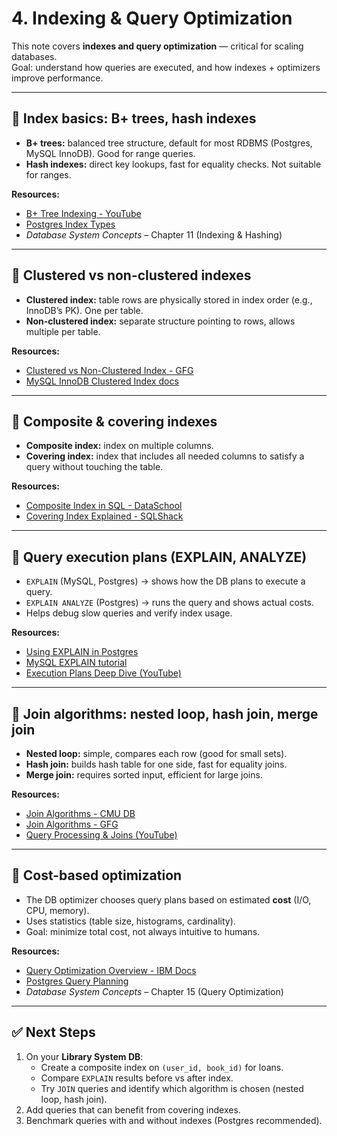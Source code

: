 # 4. Indexing & Query Optimization  

This note covers **indexes and query optimization** — critical for scaling databases.  
Goal: understand how queries are executed, and how indexes + optimizers improve performance.  

---

## 📌 Index basics: B+ trees, hash indexes  
- **B+ trees:** balanced tree structure, default for most RDBMS (Postgres, MySQL InnoDB). Good for range queries.  
- **Hash indexes:** direct key lookups, fast for equality checks. Not suitable for ranges.  

**Resources:**  
- [B+ Tree Indexing - YouTube](https://www.youtube.com/watch?v=aZjYr87r1b8)  
- [Postgres Index Types](https://www.postgresql.org/docs/current/indexes-types.html)  
- *Database System Concepts* – Chapter 11 (Indexing & Hashing)  

---

## 📌 Clustered vs non-clustered indexes  
- **Clustered index:** table rows are physically stored in index order (e.g., InnoDB’s PK). One per table.  
- **Non-clustered index:** separate structure pointing to rows, allows multiple per table.  

**Resources:**  
- [Clustered vs Non-Clustered Index - GFG](https://www.geeksforgeeks.org/difference-between-clustered-and-non-clustered-index/)  
- [MySQL InnoDB Clustered Index docs](https://dev.mysql.com/doc/refman/8.0/en/innodb-index-types.html)  

---

## 📌 Composite & covering indexes  
- **Composite index:** index on multiple columns.  
- **Covering index:** index that includes all needed columns to satisfy a query without touching the table.  

**Resources:**  
- [Composite Index in SQL - DataSchool](https://dataschool.com/sql-optimization/composite-indexes/)  
- [Covering Index Explained - SQLShack](https://www.sqlshack.com/sql-server-covering-index/)  

---

## 📌 Query execution plans (EXPLAIN, ANALYZE)  
- `EXPLAIN` (MySQL, Postgres) → shows how the DB plans to execute a query.  
- `EXPLAIN ANALYZE` (Postgres) → runs the query and shows actual costs.  
- Helps debug slow queries and verify index usage.  

**Resources:**  
- [Using EXPLAIN in Postgres](https://www.postgresql.org/docs/current/using-explain.html)  
- [MySQL EXPLAIN tutorial](https://dev.mysql.com/doc/refman/8.0/en/explain.html)  
- [Execution Plans Deep Dive (YouTube)](https://www.youtube.com/watch?v=9Pzj7Aj25lw)  

---

## 📌 Join algorithms: nested loop, hash join, merge join  
- **Nested loop:** simple, compares each row (good for small sets).  
- **Hash join:** builds hash table for one side, fast for equality joins.  
- **Merge join:** requires sorted input, efficient for large joins.  

**Resources:**  
- [Join Algorithms - CMU DB](https://15445.courses.cs.cmu.edu/fall2021/slides/13-joins.pdf)  
- [Join Algorithms - GFG](https://www.geeksforgeeks.org/join-algorithms-in-dbms/)  
- [Query Processing & Joins (YouTube)](https://www.youtube.com/watch?v=53hva0a43tg)  

---

## 📌 Cost-based optimization  
- The DB optimizer chooses query plans based on estimated **cost** (I/O, CPU, memory).  
- Uses statistics (table size, histograms, cardinality).  
- Goal: minimize total cost, not always intuitive to humans.  

**Resources:**  
- [Query Optimization Overview - IBM Docs](https://www.ibm.com/docs/en/db2/11.5?topic=performance-query-optimization)  
- [Postgres Query Planning](https://www.postgresql.org/docs/current/planner-optimizer.html)  
- *Database System Concepts* – Chapter 15 (Query Optimization)  

---

## ✅ Next Steps  
1. On your **Library System DB**:  
   - Create a composite index on `(user_id, book_id)` for loans.  
   - Compare `EXPLAIN` results before vs after index.  
   - Try `JOIN` queries and identify which algorithm is chosen (nested loop, hash join).  
2. Add queries that can benefit from covering indexes.  
3. Benchmark queries with and without indexes (Postgres recommended).  
